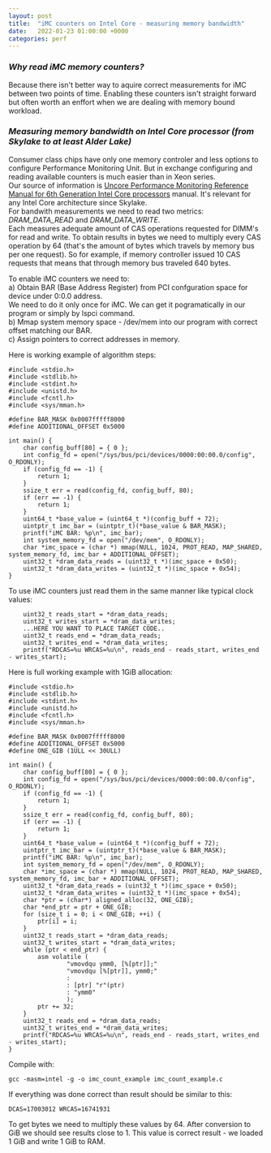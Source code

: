 ```yaml
---
layout: post
title:  "iMC counters on Intel Core - measuring memory bandwidth"
date:   2022-01-23 01:00:00 +0000
categories: perf
---
```


### *Why read iMC memory counters?*
Because there isn't better way to aquire correct measurements for iMC between two points of time.
Enabling these counters isn't straight forward but often worth an enffort when we are dealing with memory bound workload.

### *Measuring memory bandwidth on Intel Core processor (from Skylake to at least Alder Lake)*
Consumer class chips have only one memory controler and less options to configure Performance Monitoring Unit. 
But in exchange configuring and reading available counters is much easier than in Xeon series.  
Our source of information is [Uncore Performance Monitoring Reference Manual for 6th Generation Intel Core processors](https://www.intel.com/content/www/us/en/develop/download/6th-generation-intel-core-processor-family-uncore-performance-monitoring-reference-manual.html) manual. It's relevant for any Intel Core architecture since Skylake.  
For bandwith measurements we need to read two metrics: _DRAM_DATA_READ_ and _DRAM_DATA_WRITE_.  
Each measures adequate amount of CAS operations requested for DIMM's for read and write.
To obtain results in bytes we need to multiply every CAS operation by 64 (that's the amount of bytes which travels by memory bus per one request).
So for example, if memory controller issued 10 CAS requests that means that through memory bus traveled 640 bytes.  

To enable iMC counters we need to:  
a) Obtain BAR (Base Address Register) from PCI confguration space for device under 0:0.0 address.  
We need to do it only once for iMC. We can get it pogramatically in our program or simply by lspci command.  
b) Mmap system memory space - /dev/mem into our program with correct offset matching our BAR.  
c) Assign pointers to correct addresses in memory.

Here is working example of algorithm steps:
```
#include <stdio.h>
#include <stdlib.h>
#include <stdint.h>
#include <unistd.h>
#include <fcntl.h>
#include <sys/mman.h>

#define BAR_MASK 0x0007fffff8000
#define ADDITIONAL_OFFSET 0x5000

int main() {
    char config_buff[80] = { 0 };
    int config_fd = open("/sys/bus/pci/devices/0000:00:00.0/config", O_RDONLY);
    if (config_fd == -1) {
        return 1;  
    }
    ssize_t err = read(config_fd, config_buff, 80);
    if (err == -1) {
        return 1;
    }
    uint64_t *base_value = (uint64_t *)(config_buff + 72);
    uintptr_t imc_bar = (uintptr_t)(*base_value & BAR_MASK);
    printf("iMC BAR: %p\n", imc_bar);
    int system_memory_fd = open("/dev/mem", O_RDONLY);
    char *imc_space = (char *) mmap(NULL, 1024, PROT_READ, MAP_SHARED, system_memory_fd, imc_bar + ADDITIONAL_OFFSET);
    uint32_t *dram_data_reads = (uint32_t *)(imc_space + 0x50);
    uint32_t *dram_data_writes = (uint32_t *)(imc_space + 0x54);
}
```
To use iMC counters just read them in the same manner like typical clock values:
```
    uint32_t reads_start = *dram_data_reads;
    uint32_t writes_start = *dram_data_writes;
    ...HERE YOU WANT TO PLACE TARGET CODE..
    uint32_t reads_end = *dram_data_reads;
    uint32_t writes_end = *dram_data_writes;
    printf("RDCAS=%u WRCAS=%u\n", reads_end - reads_start, writes_end - writes_start);
```

Here is full working example with 1GiB allocation:
```
#include <stdio.h>
#include <stdlib.h>
#include <stdint.h>
#include <unistd.h>
#include <fcntl.h>
#include <sys/mman.h>

#define BAR_MASK 0x0007fffff8000
#define ADDITIONAL_OFFSET 0x5000
#define ONE_GIB (1ULL << 30ULL)

int main() {
    char config_buff[80] = { 0 };
    int config_fd = open("/sys/bus/pci/devices/0000:00:00.0/config", O_RDONLY);
    if (config_fd == -1) {
        return 1;  
    }
    ssize_t err = read(config_fd, config_buff, 80);
    if (err == -1) {
        return 1;
    }
    uint64_t *base_value = (uint64_t *)(config_buff + 72);
    uintptr_t imc_bar = (uintptr_t)(*base_value & BAR_MASK);
    printf("iMC BAR: %p\n", imc_bar);
    int system_memory_fd = open("/dev/mem", O_RDONLY);
    char *imc_space = (char *) mmap(NULL, 1024, PROT_READ, MAP_SHARED, system_memory_fd, imc_bar + ADDITIONAL_OFFSET);
    uint32_t *dram_data_reads = (uint32_t *)(imc_space + 0x50);
    uint32_t *dram_data_writes = (uint32_t *)(imc_space + 0x54);
    char *ptr = (char*) aligned_alloc(32, ONE_GIB);
    char *end_ptr = ptr + ONE_GIB;
    for (size_t i = 0; i < ONE_GIB; ++i) {
        ptr[i] = i;
    }
    uint32_t reads_start = *dram_data_reads;
    uint32_t writes_start = *dram_data_writes;
    while (ptr < end_ptr) {
        asm volatile (
                "vmovdqu ymm0, [%[ptr]];"
                "vmovdqu [%[ptr]], ymm0;"
                :
                : [ptr] "r"(ptr)
                : "ymm0"
                );
        ptr += 32;
    }
    uint32_t reads_end = *dram_data_reads;
    uint32_t writes_end = *dram_data_writes;
    printf("RDCAS=%u WRCAS=%u\n", reads_end - reads_start, writes_end - writes_start);
}
```
Compile with:
```
gcc -masm=intel -g -o imc_count_example imc_count_example.c
```
If everything was done correct than result should be similar to this:
```
DCAS=17003012 WRCAS=16741931
```
To get bytes we need to multiply these values by 64. After conversion to GiB we should see results close to 1.
This value is correct result - we loaded 1 GiB and write 1 GiB to RAM.
